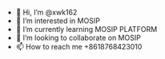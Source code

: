 - 👋 Hi, I’m @xwk162
- 👀 I’m interested in MOSIP
- 🌱 I’m currently learning MOSIP PLATFORM
- 💞️ I’m looking to collaborate on MOSIP
- 📫 How to reach me +8618768423010

<!---
xwk162/xwk162 is a ✨ special ✨ repository because its `README.md` (this file) appears on your GitHub profile.
You can click the Preview link to take a look at your changes.
--->

